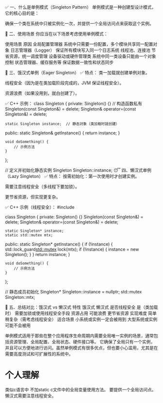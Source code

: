 

✅ 一、什么是单例模式（Singleton Pattern）
单例模式是一种创建型设计模式，它的核心目的是：

确保一个类在系统中只被实例化一次，并提供一个全局访问点来获取这个实例。

📌 二、使用场景
你应当在以下场景考虑使用单例模式：

使用场景	            原因
全局配置管理器	            系统中只需要一份配置，多个模块共享同一配置对象
日志管理器（Logger）	    保证所有模块写入同一个日志系统
线程池、连接池	            节省资源，统一调度管理
设备驱动或硬件管理类	     系统中同一类设备只能由一个对象控制
状态管理器、缓存服务等	     保证数据一致性和状态同步

🥶 三、饿汉式单例（Eager Singleton）
✅ 特点：
类一加载就创建单例对象。

线程安全（因为是在类加载阶段完成的，JVM 保证线程安全）。

资源浪费（如果没用到，就白创建了）。

✅ C++ 示例：
class Singleton {
private:
    Singleton() {}  // 构造函数私有
    Singleton(const Singleton&) = delete;
    Singleton& operator=(const Singleton&) = delete;

    static Singleton instance;  // 静态对象（类加载时就创建）

public:
    static Singleton& getInstance() {
        return instance;
    }

    void doSomething() {
        // 示例方法
    }
};

// 定义并初始化静态实例
Singleton Singleton::instance;
😴 四、懒汉式单例（Lazy Singleton）
✅ 特点：
按需初始化：第一次使用时才创建实例。

需要注意线程安全（多线程下要加锁）。

更节省资源，但实现更复杂。

✅ C++ 示例（线程安全）：
#include <mutex>

class Singleton {
private:
    Singleton() {}
    Singleton(const Singleton&) = delete;
    Singleton& operator=(const Singleton&) = delete;

    static Singleton* instance;
    static std::mutex mtx;

public:
    static Singleton* getInstance() {
        if (!instance) {
            std::lock_guard<std::mutex> lock(mtx);
            if (!instance) {
                instance = new Singleton();
            }
        }
        return instance;
    }

    void doSomething() {
        // 示例方法
    }
};

// 静态成员初始化
Singleton* Singleton::instance = nullptr;
std::mutex Singleton::mtx;

📌 五、总结对比：饿汉式 vs 懒汉式
特性	         饿汉式	                    懒汉式
是否线程安全	  是（类加载时）	             需要加锁或使用线程安全手段
资源占用	     可能浪费	                更节省资源
实现难度	     简单	                    稍复杂（需考虑线程安全）
适合场景	     小系统或实例一定会被用到	  大型系统或实例可能不会被用



单例模式适用于那些在整个应用程序生命周期内需要全局唯一实例的场景，通常包括资源管理、全局配置、全局状态、硬件接口等。
它确保了全局只有一个实例，并且可以方便地进行访问。虽然单例模式有很多优点，但也要小心滥用，尤其是在需要高度测试和可扩展性的系统中。

# 个人理解
类似c语言中 不加static c文件中的全局变量使用方法。
要提供一个全局访问点。
懒汉式需要注意线程安全。